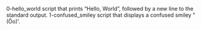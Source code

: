 0-hello_world script that prints “Hello, World”, followed by a new line to the standard output.
1-confused_smiley script that displays a confused smiley "(Ôo)'.

